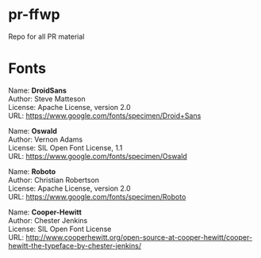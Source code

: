 pr-ffwp
=======

Repo for all PR material

Fonts
=====

Name: <b>DroidSans</b><br/>
Author: Steve Matteson<br/>
License: Apache License, version 2.0<br/>
URL: https://www.google.com/fonts/specimen/Droid+Sans

Name: <b>Oswald</b><br/>
Author: Vernon Adams<br/>
License: SIL Open Font License, 1.1<br/>
URL: https://www.google.com/fonts/specimen/Oswald

Name: <b>Roboto</b><br/>
Author: Christian Robertson<br/>
License: Apache License, version 2.0<br/>
URL: https://www.google.com/fonts/specimen/Roboto

Name: <b>Cooper-Hewitt</b><br/>
Author: Chester Jenkins<br/>
License: SIL Open Font License<br/>
URL: http://www.cooperhewitt.org/open-source-at-cooper-hewitt/cooper-hewitt-the-typeface-by-chester-jenkins/
